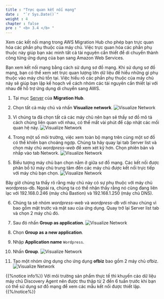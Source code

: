 ```yaml
---
title : "Trực quan kết nối mạng"
date :  "`r Sys.Date()`" 
weight : 4 
chapter : false
pre : " <b> 3.4 </b> "
---
```

Xem các kết nối mạng trong AWS Migration Hub cho phép bạn trực quan hóa các phần phụ thuộc của máy chủ. Việc trực quan hóa các phần phụ thuộc này giúp bạn xác minh tất cả tài nguyên cần thiết để di chuyển thành công từng ứng dụng của bạn sang Amazon Web Services.

Bạn xem kết nối mạng bằng cách sử dụng sơ đồ mạng. Khi sử dụng sơ đồ mạng, bạn có thể xem xét trực quan lượng lớn dữ liệu để hiểu những gì phụ thuộc vào máy chủ tồn tại. Việc hiểu rõ các phần phụ thuộc của máy chủ này sẽ giúp bạn lập kế hoạch về cách nhóm các tài nguyên cần thiết lại với nhau để hỗ trợ ứng dụng di chuyển sang AWS.
1. Tại mục [Server](https://us-west-2.console.aws.amazon.com/migrationhub/home?region=us-west-2#/discover/servers) của **Migration Hub**.
2. Chọn tất cả máy chủ và nhấn **Visualize network**.
![Visualize Network](/images/3.discoveryexistinginfra/3.4visualizenetwork/3.4.1visualizenetwork.png?width=90pc)

3. Vì chúng ta đã chọn tất cả các máy chủ nên bạn sẽ thấy sơ đồ mô tả cách chúng liên quan với nhau, có thể mất vài phút để cập nhật các mối quan hệ này.
![Visualize Network](/images/3.discoveryexistinginfra/3.4visualizenetwork/3.4.2visualizenetwork.png?width=90pc)

4. Trong một số môi trường, việc xem toàn bộ mạng trên cùng một sơ đồ có thể khiến bạn choáng ngợp. Chúng ta hãy quay lại tab Server list và chọn máy chủ  *wordpress-web* để xem xét kỹ hơn. Chọn phiên bản và nhấp vào tab Network.
![Visualize Network](/images/3.discoveryexistinginfra/3.4visualizenetwork/3.4.3visualizenetwork.png?width=90pc)

5. Biểu tượng máy chủ bạn chọn nằm ở giữa sơ đồ mạng. Các kết nối được phân bổ từ máy chủ trung tâm đến các máy chủ được kết nối trực tiếp với máy chủ bạn chọn.
![Visualize Network](/images/3.discoveryexistinginfra/3.4visualizenetwork/3.4.4visualizenetwork.png?width=90pc)

Bây giờ chúng ta thấy rõ rằng máy chủ này có sự phụ thuộc với máy chủ wordpress-db. Ngoài ra, chúng ta có thể nhận thấy rằng nó cũng đang liên lạc với 192.168.0.246 (máy chủ Bastion) và 192.168.1.250 (máy chủ DNS).

6. Chúng ta sẽ nhóm *wordpress-web* và *wordpress-db* với nhau chúng vì bao gồm mặt trước và mặt sau của ứng dụng. Quay trở lại Server list tab và chọn 2 máy chủ đó.
7. Sau đó nhấn **Group as application**.
![Visualize Network](/images/3.discoveryexistinginfra/3.4visualizenetwork/3.4.5visualizenetwork.png?width=90pc)

8. Chọn **Group as a new application**.
9. Nhập **Application name** ```Wordpress```.
10. Nhấn **Group**.
![Visualize Network](/images/3.discoveryexistinginfra/3.4visualizenetwork/3.4.6visualizenetwork.png?width=90pc)

11. Tạo một nhóm ứng dụng cho ứng dụng **ofbiz**  bao gồm 2 máy chủ ofbiz.
![Visualize Network](/images/3.discoveryexistinginfra/3.4visualizenetwork/3.4.7visualizenetwork.png?width=90pc)

 {{%notice info%}}
Với môi trường sản phẩm thực tế thì khuyến cáo dữ liệu máy chủ Discovery Agent nên được thu thập từ 2 đến 6 tuần trước khi bạn có thể sử dụng sơ đồ mạng để xem các mẫu kết nối được thiết lập.
{{%/notice%}}

